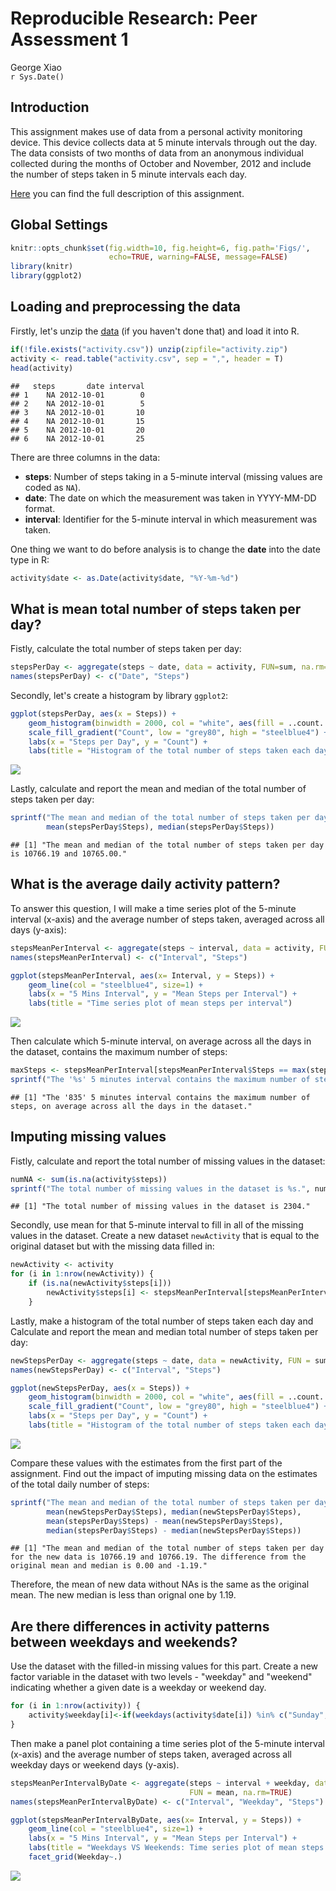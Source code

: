 # Reproducible Research: Peer Assessment 1
George Xiao  
`r Sys.Date()`  

## Introduction
This assignment makes use of data from a personal activity monitoring device. This device collects data at 5 minute intervals through out the day. The data consists of two months of data from an anonymous individual collected during the months of October and November, 2012 and include the number of steps taken in 5 minute intervals each day.

[Here](https://github.com/rdpeng/RepData_PeerAssessment1) you can find the full description of this assignment. 

## Global Settings


```r
knitr::opts_chunk$set(fig.width=10, fig.height=6, fig.path='Figs/',
                      echo=TRUE, warning=FALSE, message=FALSE)
library(knitr)
library(ggplot2)
```

## Loading and preprocessing the data
Firstly, let's unzip the [data](https://d396qusza40orc.cloudfront.net/repdata%2Fdata%2Factivity.zip) (if you haven't done that) and load it into R.


```r
if(!file.exists("activity.csv")) unzip(zipfile="activity.zip")
activity <- read.table("activity.csv", sep = ",", header = T)
head(activity)
```

```
##   steps       date interval
## 1    NA 2012-10-01        0
## 2    NA 2012-10-01        5
## 3    NA 2012-10-01       10
## 4    NA 2012-10-01       15
## 5    NA 2012-10-01       20
## 6    NA 2012-10-01       25
```

There are three columns in the data:

- **steps**: Number of steps taking in a 5-minute interval (missing values are coded as `NA`).
- **date**: The date on which the measurement was taken in YYYY-MM-DD format.
- **interval**: Identifier for the 5-minute interval in which measurement was taken.

One thing we want to do before analysis is to change the **date** into the date type in R:


```r
activity$date <- as.Date(activity$date, "%Y-%m-%d")
```

## What is mean total number of steps taken per day?
Fistly, calculate the total number of steps taken per day:


```r
stepsPerDay <- aggregate(steps ~ date, data = activity, FUN=sum, na.rm=TRUE)
names(stepsPerDay) <- c("Date", "Steps")
```

Secondly, let's create a histogram by library `ggplot2`:

```r
ggplot(stepsPerDay, aes(x = Steps)) + 
    geom_histogram(binwidth = 2000, col = "white", aes(fill = ..count..)) +
    scale_fill_gradient("Count", low = "grey80", high = "steelblue4") +
    labs(x = "Steps per Day", y = "Count") + 
    labs(title = "Histogram of the total number of steps taken each day")
```

![](Figs/histogram-1.png) 

Lastly, calculate and report the mean and median of the total number of steps taken per day:

```r
sprintf("The mean and median of the total number of steps taken per day is %.2f and %.2f.", 
        mean(stepsPerDay$Steps), median(stepsPerDay$Steps))
```

```
## [1] "The mean and median of the total number of steps taken per day is 10766.19 and 10765.00."
```

## What is the average daily activity pattern?
To answer this question, I will make a time series plot of the 5-minute interval (x-axis) and the average number of steps taken, averaged across all days (y-axis):


```r
stepsMeanPerInterval <- aggregate(steps ~ interval, data = activity, FUN = mean, na.rm=TRUE)
names(stepsMeanPerInterval) <- c("Interval", "Steps")

ggplot(stepsMeanPerInterval, aes(x= Interval, y = Steps)) + 
    geom_line(col = "steelblue4", size=1) +
    labs(x = "5 Mins Interval", y = "Mean Steps per Interval") + 
    labs(title = "Time series plot of mean steps per interval")
```

![](Figs/time_serious-1.png) 

Then calculate which 5-minute interval, on average across all the days in the dataset, contains the maximum number of steps:


```r
maxSteps <- stepsMeanPerInterval[stepsMeanPerInterval$Steps == max(stepsMeanPerInterval$Steps), "Interval"]
sprintf("The '%s' 5 minutes interval contains the maximum number of steps, on average across all the days in the dataset.", maxSteps)
```

```
## [1] "The '835' 5 minutes interval contains the maximum number of steps, on average across all the days in the dataset."
```


## Imputing missing values
Fistly, calculate and report the total number of missing values in the dataset:

```r
numNA <- sum(is.na(activity$steps))
sprintf("The total number of missing values in the dataset is %s.", numNA)
```

```
## [1] "The total number of missing values in the dataset is 2304."
```

Secondly, use mean for that 5-minute interval to fill in all of the missing values in the dataset. Create a new dataset `newActivity` that is equal to the original dataset but with the missing data filled in:


```r
newActivity <- activity 
for (i in 1:nrow(newActivity)) {
    if (is.na(newActivity$steps[i]))
        newActivity$steps[i] <- stepsMeanPerInterval[stepsMeanPerInterval$Interval == newActivity$interval[i], "Steps"]
    }
```

Lastly, make a histogram of the total number of steps taken each day and Calculate and report the mean and median total number of steps taken per day: 


```r
newStepsPerDay <- aggregate(steps ~ date, data = newActivity, FUN = sum, na.rm=TRUE)
names(newStepsPerDay) <- c("Interval", "Steps")

ggplot(newStepsPerDay, aes(x = Steps)) + 
    geom_histogram(binwidth = 2000, col = "white", aes(fill = ..count..)) +
    scale_fill_gradient("Count", low = "grey80", high = "steelblue4") +
    labs(x = "Steps per Day", y = "Count") + 
    labs(title = "Histogram of the total number of steps taken each day")
```

![](Figs/new_hist-1.png) 

Compare these values with the estimates from the first part of the assignment. Find out the impact of imputing missing data on the estimates of the total daily number of steps:


```r
sprintf("The mean and median of the total number of steps taken per day for the new data is %.2f and %.2f. The difference from the original mean and median is %.2f and %.2f.", 
        mean(newStepsPerDay$Steps), median(newStepsPerDay$Steps),
        mean(stepsPerDay$Steps) - mean(newStepsPerDay$Steps), 
        median(stepsPerDay$Steps) - median(newStepsPerDay$Steps))
```

```
## [1] "The mean and median of the total number of steps taken per day for the new data is 10766.19 and 10766.19. The difference from the original mean and median is 0.00 and -1.19."
```

Therefore, the mean of new data without NAs is the same as the original mean. The new median is less than orignal one by 1.19.

## Are there differences in activity patterns between weekdays and weekends?
Use the dataset with the filled-in missing values for this part. Create a new factor variable in the dataset with two levels - "weekday" and "weekend" indicating whether a given date is a weekday or weekend day.


```r
for (i in 1:nrow(activity)) {
    activity$weekday[i]<-if(weekdays(activity$date[i]) %in% c("Sunday", "Saturday")) "Weekend" else "Weekday"
}
```

Then make a panel plot containing a time series plot of the 5-minute interval (x-axis) and the average number of steps taken, averaged across all weekday days or weekend days (y-axis).


```r
stepsMeanPerIntervalByDate <- aggregate(steps ~ interval + weekday, data = activity, 
                                        FUN = mean, na.rm=TRUE)
names(stepsMeanPerIntervalByDate) <- c("Interval", "Weekday", "Steps")

ggplot(stepsMeanPerIntervalByDate, aes(x= Interval, y = Steps)) + 
    geom_line(col = "steelblue4", size=1) +
    labs(x = "5 Mins Interval", y = "Mean Steps per Interval") + 
    labs(title = "Weekdays VS Weekends: Time series plot of mean steps per interval") +
    facet_grid(Weekday~.)
```

![](Figs/weekday_vs_weekend-1.png) 

